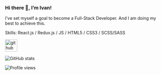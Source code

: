 ### Hi there 👋, I’m Ivan!
I’ve set myself a goal to become a Full-Stack Developer. And I am doing my best to achieve this.

Skills: React.js / Redux.js / JS / HTML5 / CSS3 / SCSS/SASS



[<img src='https://cdn.jsdelivr.net/npm/simple-icons@3.0.1/icons/github.svg' alt='github' height='40'>](https://github.com/johnshvets)  

![GitHub stats](https://github-readme-stats.vercel.app/api?username=johnshvets&show_icons=true)  

![Profile views](https://gpvc.arturio.dev/johnshvets)  
<!--
**johnshvets/johnshvets** is a ✨ _special_ ✨ repository because its `README.md` (this file) appears on your GitHub profile.

Here are some ideas to get you started:

- 🔭 I’m currently working on ...
- 🌱 I’m currently learning ...
- 👯 I’m looking to collaborate on ...
- 🤔 I’m looking for help with ...
- 💬 Ask me about ...
- 📫 How to reach me: ...
- 😄 Pronouns: ...
- ⚡ Fun fact: ...
-->
